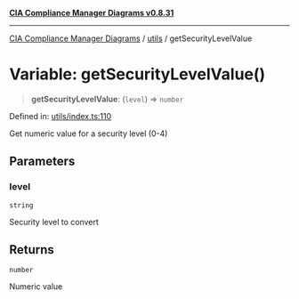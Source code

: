 [**CIA Compliance Manager Diagrams v0.8.31**](../../README.md)

***

[CIA Compliance Manager Diagrams](../../modules.md) / [utils](../README.md) / getSecurityLevelValue

# Variable: getSecurityLevelValue()

> **getSecurityLevelValue**: (`level`) => `number`

Defined in: [utils/index.ts:110](https://github.com/Hack23/cia-compliance-manager/blob/85c025371255f412469ec0119911b7cb143a6212/src/utils/index.ts#L110)

Get numeric value for a security level (0-4)

## Parameters

### level

`string`

Security level to convert

## Returns

`number`

Numeric value
